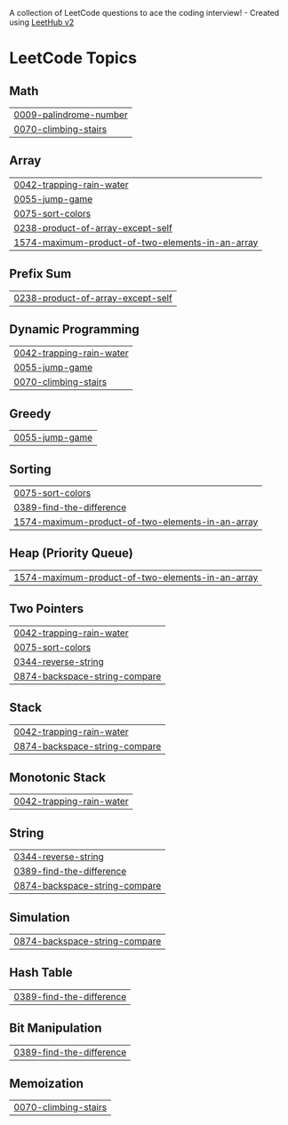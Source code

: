 A collection of LeetCode questions to ace the coding interview! - Created using [LeetHub v2](https://github.com/arunbhardwaj/LeetHub-2.0)
<!---LeetCode Topics Start-->
# LeetCode Topics
## Math
|  |
| ------- |
| [0009-palindrome-number](https://github.com/Sudharshanab24/Coding/tree/master/0009-palindrome-number) |
| [0070-climbing-stairs](https://github.com/Sudharshanab24/Coding/tree/master/0070-climbing-stairs) |
## Array
|  |
| ------- |
| [0042-trapping-rain-water](https://github.com/Sudharshanab24/Coding/tree/master/0042-trapping-rain-water) |
| [0055-jump-game](https://github.com/Sudharshanab24/Coding/tree/master/0055-jump-game) |
| [0075-sort-colors](https://github.com/Sudharshanab24/Coding/tree/master/0075-sort-colors) |
| [0238-product-of-array-except-self](https://github.com/Sudharshanab24/Coding/tree/master/0238-product-of-array-except-self) |
| [1574-maximum-product-of-two-elements-in-an-array](https://github.com/Sudharshanab24/Coding/tree/master/1574-maximum-product-of-two-elements-in-an-array) |
## Prefix Sum
|  |
| ------- |
| [0238-product-of-array-except-self](https://github.com/Sudharshanab24/Coding/tree/master/0238-product-of-array-except-self) |
## Dynamic Programming
|  |
| ------- |
| [0042-trapping-rain-water](https://github.com/Sudharshanab24/Coding/tree/master/0042-trapping-rain-water) |
| [0055-jump-game](https://github.com/Sudharshanab24/Coding/tree/master/0055-jump-game) |
| [0070-climbing-stairs](https://github.com/Sudharshanab24/Coding/tree/master/0070-climbing-stairs) |
## Greedy
|  |
| ------- |
| [0055-jump-game](https://github.com/Sudharshanab24/Coding/tree/master/0055-jump-game) |
## Sorting
|  |
| ------- |
| [0075-sort-colors](https://github.com/Sudharshanab24/Coding/tree/master/0075-sort-colors) |
| [0389-find-the-difference](https://github.com/Sudharshanab24/Coding/tree/master/0389-find-the-difference) |
| [1574-maximum-product-of-two-elements-in-an-array](https://github.com/Sudharshanab24/Coding/tree/master/1574-maximum-product-of-two-elements-in-an-array) |
## Heap (Priority Queue)
|  |
| ------- |
| [1574-maximum-product-of-two-elements-in-an-array](https://github.com/Sudharshanab24/Coding/tree/master/1574-maximum-product-of-two-elements-in-an-array) |
## Two Pointers
|  |
| ------- |
| [0042-trapping-rain-water](https://github.com/Sudharshanab24/Coding/tree/master/0042-trapping-rain-water) |
| [0075-sort-colors](https://github.com/Sudharshanab24/Coding/tree/master/0075-sort-colors) |
| [0344-reverse-string](https://github.com/Sudharshanab24/Coding/tree/master/0344-reverse-string) |
| [0874-backspace-string-compare](https://github.com/Sudharshanab24/Coding/tree/master/0874-backspace-string-compare) |
## Stack
|  |
| ------- |
| [0042-trapping-rain-water](https://github.com/Sudharshanab24/Coding/tree/master/0042-trapping-rain-water) |
| [0874-backspace-string-compare](https://github.com/Sudharshanab24/Coding/tree/master/0874-backspace-string-compare) |
## Monotonic Stack
|  |
| ------- |
| [0042-trapping-rain-water](https://github.com/Sudharshanab24/Coding/tree/master/0042-trapping-rain-water) |
## String
|  |
| ------- |
| [0344-reverse-string](https://github.com/Sudharshanab24/Coding/tree/master/0344-reverse-string) |
| [0389-find-the-difference](https://github.com/Sudharshanab24/Coding/tree/master/0389-find-the-difference) |
| [0874-backspace-string-compare](https://github.com/Sudharshanab24/Coding/tree/master/0874-backspace-string-compare) |
## Simulation
|  |
| ------- |
| [0874-backspace-string-compare](https://github.com/Sudharshanab24/Coding/tree/master/0874-backspace-string-compare) |
## Hash Table
|  |
| ------- |
| [0389-find-the-difference](https://github.com/Sudharshanab24/Coding/tree/master/0389-find-the-difference) |
## Bit Manipulation
|  |
| ------- |
| [0389-find-the-difference](https://github.com/Sudharshanab24/Coding/tree/master/0389-find-the-difference) |
## Memoization
|  |
| ------- |
| [0070-climbing-stairs](https://github.com/Sudharshanab24/Coding/tree/master/0070-climbing-stairs) |
<!---LeetCode Topics End-->